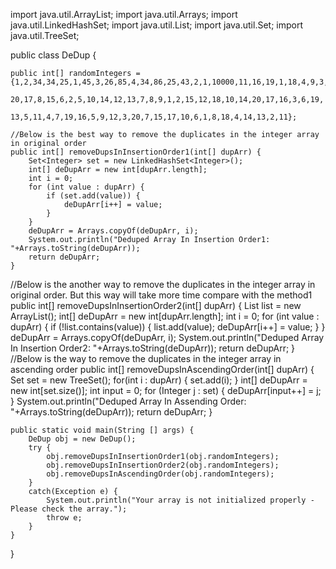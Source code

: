 import java.util.ArrayList;
import java.util.Arrays;
import java.util.LinkedHashSet;
import java.util.List;
import java.util.Set;
import java.util.TreeSet;

public class DeDup {	

    public int[] randomIntegers = {1,2,34,34,25,1,45,3,26,85,4,34,86,25,43,2,1,10000,11,16,19,1,18,4,9,3,
                                   20,17,8,15,6,2,5,10,14,12,13,7,8,9,1,2,15,12,18,10,14,20,17,16,3,6,19,
                                   13,5,11,4,7,19,16,5,9,12,3,20,7,15,17,10,6,1,8,18,4,14,13,2,11};

    //Below is the best way to remove the duplicates in the integer array in original order 
    public int[] removeDupsInInsertionOrder1(int[] dupArr) {    	
    	Set<Integer> set = new LinkedHashSet<Integer>();    	
    	int[] deDupArr = new int[dupArr.length];
        int i = 0;
        for (int value : dupArr) {
            if (set.add(value)) {
            	deDupArr[i++] = value;
            }
        }
        deDupArr = Arrays.copyOf(deDupArr, i);
        System.out.println("Deduped Array In Insertion Order1: "+Arrays.toString(deDupArr));
        return deDupArr;
    }    
  //Below is the another way to remove the duplicates in the integer array in original order. But this way will take more time compare with the method1 
    public int[] removeDupsInInsertionOrder2(int[] dupArr) {
        List<Integer> list = new ArrayList<Integer>();
        int[] deDupArr = new int[dupArr.length];
        int i = 0;
        for (int value : dupArr) {
            if (!list.contains(value)) {
            	list.add(value);
            	deDupArr[i++] = value;
            }
        }
        deDupArr = Arrays.copyOf(deDupArr, i);
        System.out.println("Deduped Array In Insertion Order2: "+Arrays.toString(deDupArr));
        return deDupArr;
    }
  //Below is the way to remove the duplicates in the integer array in ascending order
    public int[] removeDupsInAscendingOrder(int[] dupArr) {
    	Set<Integer> set = new TreeSet<Integer>();
    	for(int i : dupArr) {
    		set.add(i);
    	}
    	int[] deDupArr = new int[set.size()];
        int input = 0;
        for (Integer j : set) {
        	deDupArr[input++] = j;
        }
        System.out.println("Deduped Array In Assending Order: "+Arrays.toString(deDupArr));
        return deDupArr;
    }
   
    public static void main(String [] args) {
    	DeDup obj = new DeDup();
    	try {
	    	obj.removeDupsInInsertionOrder1(obj.randomIntegers);
	    	obj.removeDupsInInsertionOrder2(obj.randomIntegers);
	    	obj.removeDupsInAscendingOrder(obj.randomIntegers);
    	}
    	catch(Exception e) {
    		System.out.println("Your array is not initialized properly - Please check the array.");
    		throw e;
    	}
    }
}
